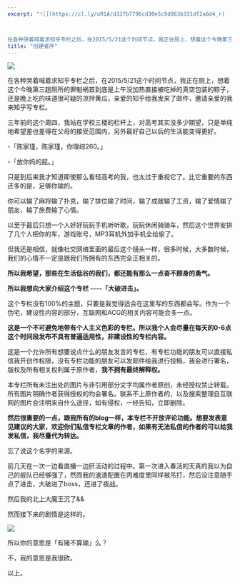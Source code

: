```yaml
---
excerpt: "![](https://cl.ly/oR1A/d337b7796cd30e5c9d063b331df2a6d4_r)



在各种哭着喊着求知乎专栏之后，在2015/5/21这个时间节点，我正在厕上，想着这个今晚第三趟厕所的罪魁祸首到底是上午没加热直接被吃掉的真空包装的粽子，还是晚上吃的味道很可疑的凉拌黄瓜，亲爱的知乎给我发来了邮件，邀请亲爱的我来知乎写专栏。"
title: "创建者序"
---
```


![](https://cl.ly/oR1A/d337b7796cd30e5c9d063b331df2a6d4_r)

在各种哭着喊着求知乎专栏之后，在2015/5/21这个时间节点，我正在厕上，想着这个今晚第三趟厕所的罪魁祸首到底是上午没加热直接被吃掉的真空包装的粽子，还是晚上吃的味道很可疑的凉拌黄瓜，亲爱的知乎给我发来了邮件，邀请亲爱的我来知乎写专栏。

三年前的这个周四，我站在学校三楼的栏杆上，对高考其实没多少期望，只是单纯地希望差也差得在父母的接受范围内，另外最好自己以后的生活能变得更好。

-「陈家瑾，陈家瑾，你理综260。」

-「放你妈的屁。」

只是到后来我才知道即使那么看轻高考的我，也太过于重视它了。比它重要的东西还多的是，足够你输的。

你可以输了麻将输了扑克，输了排位输了时间，输了成就输了工资，输了爱情输了朋友，输了旅费输了心情。

以至于最后只想一个人好好玩玩手机听听歌，玩玩休闲骑骑车，然后这个世界安排了几个人把你的车，游戏账号，MP3耳机外加手机全给偷了。

但我还是相信，就像社交网络里面的最后这个镜头一样，很多时候，大多数时候，我们的心情不一定是跟我们所拥有的东西完全正相关的。

**所以我希望，那些在生活低谷的我们，都还能有那么一点奋不顾身的勇气。**

**所以我想向大家介绍这个专栏 ----「大破进击」。**

这个专栏没有100%的主题，只要是我觉得适合在这里写的东西都会写。作为一个伪宅，建设性内容的部分，互联网和ACG的相关内容可能会多一点。

**这是一个不可避免地带有个人主义色彩的专栏。所以我个人会尽量在每天的0-6点这个时间段发布不具有普遍适用性，非建设性的专栏内容。**

这是一个允许所有想要说点什么的朋友发言的专栏，有专栏功能的朋友可以直接私信我开创作权限，没有专栏功能的朋友可以发邮件给我进行投稿，我会进行署名，版权及所有相关权利属于原作者，**我不拥有最终解释权。**

本专栏所有未注出处的图片与非引用部分文字均属作者原创，未经授权禁止转载。所有图片明确作者获得授权的均会署名。联系不上原作者的，以及搜索整理自互联网的图片会注明来自什么途径，如有侵权，一经告知，立即删除。

**然后很重要的一点，跟我所有的blog一样，本专栏不开放评论功能。想要发表意见建议的大家，欢迎你们私信专栏文章的作者，如果有无法私信的作者的可以给我发私信，我尽量代为转达。**

忘了说这个名字的来源。

前几天在一次一边看直播一边肝活动的过程中。第一次进入春活的天真的我以为自己的舰队已经够强了，然而我的渣渣配置在丙难度里同样被吊打，然后没注意随手点了进击，大破进了boss，还进了夜战。

然后我的北上大魔王沉了&&

然而接下来的剧情是这样的。

![](https://cl.ly/oQMf/d76457bb52db27fd1ee13892a15ba0e4_r)

所以你的意思是「有赌不算输」么？

不，我的意思是我很欧。

以上。